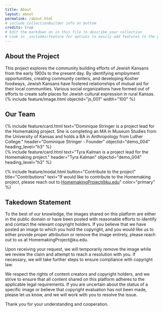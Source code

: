 ```yaml
---
title: About
layout: about
permalink: /about.html
# include CollectionBuilder info at bottom
credits: true
# Edit the markdown on in this file to describe your collection
# Look in _includes/feature for options to easily add features to the page
---
```


<div class="row">
  <div class="col-md-6">
  <h2>About the Project</h2> This project explores the community building efforts of Jewish Kansans from the early 1900s to the present day. By identifying employment opportunities, creating community centers, and developing Kosher foodways, Jewish Kansans have fostered relationships of mutual aid for their local communities. Various social organizations have formed out of efforts to create safe places for Jewish cultural expression in rural Kansas.
  </div>
  <div class="col-md-6">  
    {% include feature/image.html objectid="js_001" width="100" %}
  </div>
</div>

<div class="row">
  <div class="col-md-12">
  <h2>Our Team</h2> 
  </div>
  <div class="col-md-6">
    {% include feature/card.html text="Dominique Stringer is a project lead for the Homemaking project. She is completing an MA in Museum Studies from the University of Kansas and holds a BA in Anthropology from Luther College." header="Dominique Stringer - Founder" objectid="demo_004" heading_level="h3" %}
  </div>
  <div class="col-md-6">  
    {% include feature/card.html text="Tyra Kalman is a project lead for the Homemaking project." header="Tyra Kalman" objectid="demo_004" heading_level="h3" %}
  </div>
</div>

{% include feature/modal.html button="Contribute to the project" title="Contributions" text="If would like to contribute to the Homemaking project, please reach out to [HomemakingProject@ku.edu](HomemakingProject@ku.edu)" color="primary" %}

<div class="row">
  <div class="col-md-12">
  <h2>Takedown Statement</h2> 
  <p>To the best of our knowledge, the images shared on this platform are either in the public domain or have been posted with reasonable efforts to identify and contact the relevant copyright holders. If you believe that we have posted an image to which you hold the copyright, and you would like us to either provide proper attribution or remove the image entirely, please reach out to us at HomemakingProject@ku.edu.</p>
  <p>Upon receiving your request, we will temporarily remove the image while we review the claim and attempt to reach a resolution with you. If necessary, we will take further steps to ensure compliance with copyright law.</p>
  <p>We respect the rights of content creators and copyright holders, and we strive to ensure that all content shared on this platform adheres to the applicable legal requirements. If you are uncertain about the status of a specific image or believe that copyright evaluation has not been made, please let us know, and we will work with you to resolve the issue.</p>
  <p>Thank you for your understanding and cooperation.</p>
  </div>
</div>
